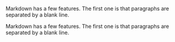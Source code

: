 Markdown has a few features. The first one is that paragraphs are separated by a blank line.

Markdown has a few features. The first one is that paragraphs are separated by a blank line.